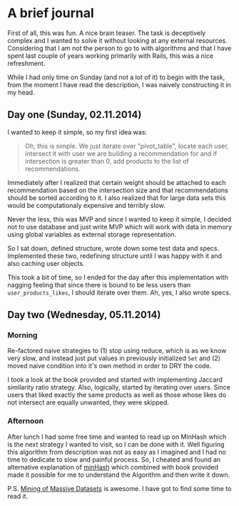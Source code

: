 # A brief journal #

First of all, this was fun. A nice brain teaser. The task is deceptively complex and I wanted to solve it without looking at any external resources. Considering that I am not the person to go to with algorithms and that I have spent last couple of years working primarily with Rails, this was a nice refreshment.

While I had only time on Sunday (and not a lot of it) to begin with the task, from the moment I have read the description, I was naively constructing it in my head.

## Day one (Sunday, 02.11.2014) ##

I wanted to keep it simple, so my first idea was:

> Oh, this is simple. We just iterate over "pivot_table", locate each user, intersect it with user we are building a recommendation for and if intersection is greater than 0, add products to the list of recommendations.

Immediately after I realized that certain weight should be attached to each recommendation based on the intersection size and that recommendations should be sorted according to it. I also realized that for large data sets this would be computationaly expensive and terribly slow.

Never the less, this was MVP and since I wanted to keep it simple, I decided not to use database and just write MVP which will work with data in memory using global variables as external storage representation.

So I sat down, defined structure, wrote down some test data and specs. Implemented these two, redefining structure until I was happy with it and also caching user objects.

This took a bit of time, so I ended for the day after this implementation with nagging feeling that since there is bound to be less users than `user_products_likes`, I should iterate over them. Ah, yes, I also wrote specs.

## Day two (Wednesday, 05.11.2014) ##


### Morning ###

Re-factored naive strategies to (1) stop using reduce, which is as we know very slow, and instead just put values in previously initialized `Set` and (2) moved naive condition into it's own method in order to DRY the code.

I took a look at the book provided and started with implementing Jaccard similarity ratio strategy. Also, logically, started by iterating over users. Since users that liked exactly the same products as well as those whose likes do not intersect are equally unwanted, they were skipped.

### Afternoon ###

After lunch I had some free time and wanted to read up on MinHash which is the next strategy I wanted to visit, so I can be done with it. Well figuring this algorithm from description was not as easy as I imagined and I had no time to dedicate to slow and painful process. So, I cheated and found an alternative explanation of [minHash](http://www.toao.com/minhashing/) which combined with book provided made it possible for me to understand the Algorithm and then write it down.

P.S. [Mining of Massive Datasets](http://www.mmds.org/) is awesome. I have got to find some time to read it.
